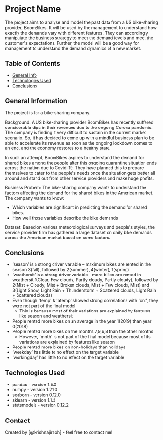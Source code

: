# Project Name
The project aims to analyse and model the past data from a US bike-sharing provider, BoomBikes. It will be used by the management to understand how exactly the demands vary with different features. They can accordingly manipulate the business strategy to meet the demand levels and meet the customer's expectations. Further, the model will be a good way for management to understand the demand dynamics of a new market. 

## Table of Contents
* [General Info](#general-information)
* [Technologies Used](#technologies-used)
* [Conclusions](#conclusions)

## General Information
The project is for a bike-sharing company.

Background:
A US bike-sharing provider BoomBikes has recently suffered considerable dips in their revenues due to the ongoing Corona pandemic. The company is finding it very difficult to sustain in the current market scenario. So, it has decided to come up with a mindful business plan to be able to accelerate its revenue as soon as the ongoing lockdown comes to an end, and the economy restores to a healthy state. 

In such an attempt, BoomBikes aspires to understand the demand for shared bikes among the people after this ongoing quarantine situation ends across the nation due to Covid-19. They have planned this to prepare themselves to cater to the people's needs once the situation gets better all around and stand out from other service providers and make huge profits.

Business Probem:
The bike-sharing company wants to understand the factors affecting the demand for the shared bikes in the American market. The company wants to know:
- Which variables are significant in predicting the demand for shared bikes.
- How well those variables describe the bike demands

Dataset:
Based on various meteorological surveys and people's styles, the service provider firm has gathered a large dataset on daily bike demands across the American market based on some factors. 

## Conclusions
- ‘season’ is a strong driver variable 
    – maximum bikes are rented in the season 3(fall), followed by 2(summer), 4(winter), 1(spring)
- ‘weathersit’ is a strong driver variable 
    – more bikes are rented in weathersit 1(Clear, Few clouds, Partly cloudy, Partly cloudy), followed by 2(Mist + Cloudy, Mist + Broken clouds, Mist + Few clouds, Mist) and 3(Light Snow, Light Rain + Thunderstorm + Scattered clouds, Light Rain + Scattered clouds)
- Even though 'temp' & 'atemp' showed strong correlations with 'cnt', they were not part of the final model
    - This is because most of their variations are explained by features like season and weathersit
- People rented more bikes on an average in the year 1(2019) than year 0(2018)
- People rented more bikes on the months 7,9,6,8 than the other months
    - However, 'mnth' is not part of the final model because most of its variations are explained by features like season
- People rented more bikes on non-holidays than holidays
- ‘weekday’ has little to no effect on the target variable
- ‘workingday’ has little to no effect on the target variable


## Technologies Used
- pandas - version 1.5.0
- numpy - version 1.21.0
- seaborn - version 0.12.0
- sklearn - version 1.1.2
- statsmodels - version 0.12.2

## Contact
Created by [@krishnajiraoh] - feel free to contact me!